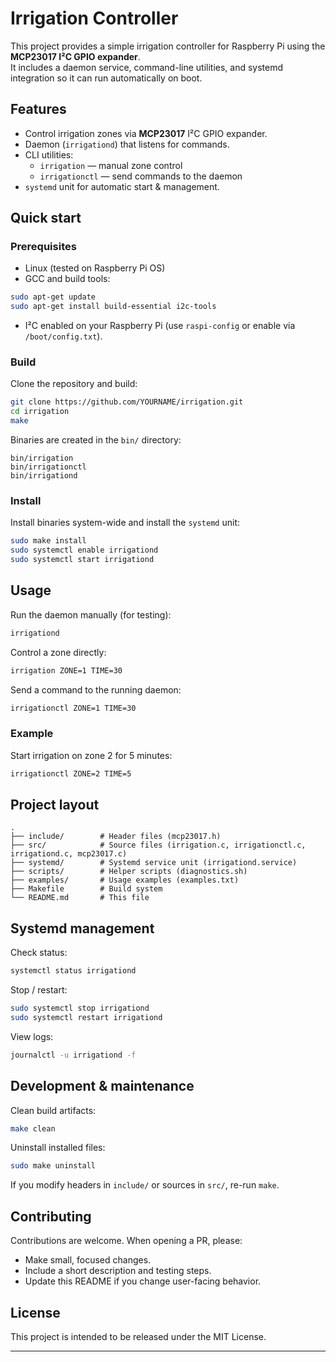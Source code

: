 # Irrigation Controller

This project provides a simple irrigation controller for Raspberry Pi using the **MCP23017 I²C GPIO expander**.  
It includes a daemon service, command-line utilities, and systemd integration so it can run automatically on boot.

## Features
- Control irrigation zones via **MCP23017** I²C GPIO expander.
- Daemon (`irrigationd`) that listens for commands.
- CLI utilities:
  - `irrigation` — manual zone control
  - `irrigationctl` — send commands to the daemon
- `systemd` unit for automatic start & management.

## Quick start

### Prerequisites
- Linux (tested on Raspberry Pi OS)
- GCC and build tools:
```bash
sudo apt-get update
sudo apt-get install build-essential i2c-tools
```
- I²C enabled on your Raspberry Pi (use `raspi-config` or enable via `/boot/config.txt`).

### Build
Clone the repository and build:
```bash
git clone https://github.com/YOURNAME/irrigation.git
cd irrigation
make
```
Binaries are created in the `bin/` directory:
```
bin/irrigation
bin/irrigationctl
bin/irrigationd
```

### Install
Install binaries system-wide and install the `systemd` unit:
```bash
sudo make install
sudo systemctl enable irrigationd
sudo systemctl start irrigationd
```

## Usage

Run the daemon manually (for testing):
```bash
irrigationd
```

Control a zone directly:
```bash
irrigation ZONE=1 TIME=30
```

Send a command to the running daemon:
```bash
irrigationctl ZONE=1 TIME=30
```

### Example
Start irrigation on zone 2 for 5 minutes:
```bash
irrigationctl ZONE=2 TIME=5
```

## Project layout
```
.
├── include/        # Header files (mcp23017.h)
├── src/            # Source files (irrigation.c, irrigationctl.c, irrigationd.c, mcp23017.c)
├── systemd/        # Systemd service unit (irrigationd.service)
├── scripts/        # Helper scripts (diagnostics.sh)
├── examples/       # Usage examples (examples.txt)
├── Makefile        # Build system
└── README.md       # This file
```

## Systemd management
Check status:
```bash
systemctl status irrigationd
```
Stop / restart:
```bash
sudo systemctl stop irrigationd
sudo systemctl restart irrigationd
```
View logs:
```bash
journalctl -u irrigationd -f
```

## Development & maintenance
Clean build artifacts:
```bash
make clean
```

Uninstall installed files:
```bash
sudo make uninstall
```

If you modify headers in `include/` or sources in `src/`, re-run `make`.

## Contributing
Contributions are welcome. When opening a PR, please:
- Make small, focused changes.
- Include a short description and testing steps.
- Update this README if you change user-facing behavior.

## License
This project is intended to be released under the MIT License.

---
